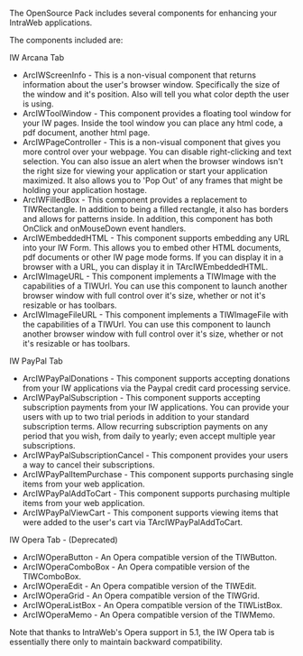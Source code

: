 The OpenSource Pack includes several components for enhancing your IntraWeb applications.

The components included are:

IW Arcana Tab
  * ArcIWScreenInfo - This is a non-visual component that returns information about the user's browser window. Specifically the size of the window and it's position. Also will tell you what color depth the user is using.
  * ArcIWToolWindow - This component provides a floating tool window for your IW pages. Inside the tool window you can place any html code, a pdf document, another html page.
  * ArcIWPageController - This is a non-visual component that gives you more control over your webpage. You can disable right-clicking and text selection. You can also issue an alert when the browser windows isn't the right size for viewing your application or start your application maximized. It also allows you to 'Pop Out' of any frames that might be holding your application hostage.
  * ArcIWFilledBox - This component provides a replacement to TIWRectangle. In addition to being a filled rectangle, it also has borders and allows for patterns inside. In addition, this component has both OnClick and onMouseDown event handlers.
  * ArcIWEmbeddedHTML - This component supports embedding any URL into your IW Form. This allows you to embed other HTML documents, pdf documents or other IW page mode forms. If you can display it in a browser with a URL, you can display it in TArcIWEmbeddedHTML.
  * ArcIWImageURL - This component implements a TIWImage with the capabilities of a TIWUrl. You can use this component to launch another browser window with full control over it's size, whether or not it's resizable or has toolbars.
  * ArcIWImageFileURL - This component implements a TIWImageFile with the capabilities of a TIWUrl. You can use this component to launch another browser window with full control over it's size, whether or not it's resizable or has toolbars.

IW PayPal Tab
  * ArcIWPayPalDonations - This component supports accepting donations from your IW applications via the Paypal credit card processing service.
  * ArcIWPayPalSubscription - This component supports accepting subscription payments from your IW applications. You can provide your users with up to two trial periods in addition to your standard subscription terms. Allow recurring subscription payments on any period that you wish, from daily to yearly; even accept multiple year subscriptions.
  * ArcIWPayPalSubscriptionCancel - This component provides your users a way to cancel their subscriptions.
  * ArcIWPayPalItemPurchase - This component supports purchasing single items from your web application.
  * ArcIWPayPalAddToCart - This component supports purchasing multiple items from your web application.
  * ArcIWPayPalViewCart - This component supports viewing items that were added to the user's cart via TArcIWPayPalAddToCart.

IW Opera Tab - (Deprecated)
  * ArcIWOperaButton - An Opera compatible version of the TIWButton.
  * ArcIWOperaComboBox - An Opera compatible version of the TIWComboBox.
  * ArcIWOperaEdit - An Opera compatible version of the TIWEdit.
  * ArcIWOperaGrid - An Opera compatible version of the TIWGrid.
  * ArcIWOperaListBox - An Opera compatible version of the TIWListBox.
  * ArcIWOperaMemo - An Opera compatible version of the TIWMemo.


Note that thanks to IntraWeb's Opera support in 5.1, the IW Opera tab is essentially there only to maintain backward compatibility.